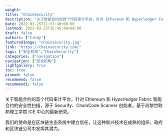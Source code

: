 ```yaml
---
weight: 
title: "ChainSecurity"
description: "关于智能合约的首个代码审计平台，针对 Ethereum 和 Hyperledger Fabric 智能合约的安全性扫描，源于 Securify、ChainCode Scanner 创始者，基于苏黎世联邦理工学院 ICE 中心的最..."
date: 2022-03-25T21:57:40+08:00
lastmod: 2022-03-25T16:45:40+08:00
draft: false
authors: ["Cindy"]
featuredImage: "chainsecurity.jpg"
link: "https://chainsecurity.com/"
tags: ["安全机构","ChainSecurity"]
categories: ["navigation"]
navigation: ["安全机构"]
lightgallery: true
toc: true
pinned: false
recommend: false
recommend1: false
---
```


关于智能合约的首个代码审计平台，针对 Ethereum 和 Hyperledger Fabric 智能合约的安全性扫描，源于 Securify、ChainCode Scanner 创始者，基于苏黎世联邦理工学院 ICE 中心的最新研究。

我们的使命是在区块链生态系统中建立信任，让这种新兴技术在成熟的组织、政府和区块链公司中发挥其潜力。